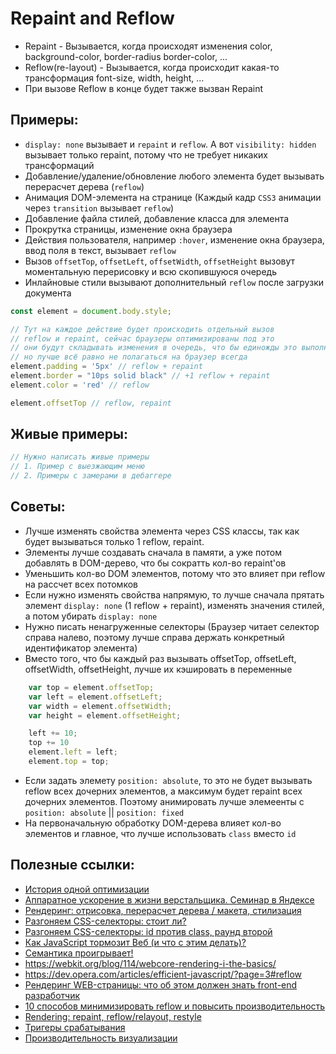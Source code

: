 # Repaint and Reflow

* Repaint - Вызывается, когда происходят изменения color, background-color, border-radius border-color, ...
* Reflow(re-layout) - Вызывается, когда происходит какая-то трансформация font-size, width, height, ...
* При вызове Reflow в конце будет также вызван Repaint

## Примеры:

* `display: none` вызывает и `repaint` и `reflow`. А вот `visibility: hidden` вызывает только repaint, потому что не требует никаких трансформаций
* Добавление/удаление/обновление любого элемента будет вызывать перерасчет дерева (`reflow`)
* Анимация DOM-элемента на странице (Каждый кадр `CSS3` анимации через `transition` вызывает `reflow`)
* Добавление файла стилей, добавление класса для элемента
* Прокрутка страницы, изменение окна браузера
* Действия пользователя, например `:hover`, изменение окна браузера, ввод поля в текст, вызывает `reflow`
* Вызов `offsetTop`, `offsetLeft`, `offsetWidth`, `offsetHeight` вызовут моментальную перерисовку и всю скопившуюся очередь
* Инлайновые стили вызывают дополнительный `reflow` после загрузки документа

```js
const element = document.body.style;

// Тут на каждое действие будет происходить отдельный вызов
// reflow и repaint, сейчас браузеры оптимизированы под это
// они будут складывать изменения в очередь, что бы единожды это выполнить
// но лучше всё равно не полагаться на браузер всегда
element.padding = '5px' // reflow + repaint
element.border = "10ps solid black" // +1 reflow + repaint
element.color = 'red' // reflow

element.offsetTop // reflow, repaint
```

## Живые примеры:
```js
// Нужно написать живые примеры
// 1. Пример с выезжающим меню
// 2. Примеры с замерами в дебаггере
```

## Советы:

* Лучше изменять свойства элемента через CSS классы, так как будет вызываться только 1 reflow, repaint.
* Элементы лучше создавать сначала в памяти, а уже потом добавлять в DOM-дерево, что бы сократть кол-во repaint'ов
* Уменьшить кол-во DOM элементов, потому что это влияет при reflow на рассчет всех потомков
* Если нужно изменять свойства напрямую, то лучше сначала прятать элемент `display: none` (1 reflow + repaint), изменять значения стилей, а потом убирать `display: none`
* Нужно писать ненагруженные селекторы (Браузер читает селектор справа налево, поэтому лучше справа держать конкретный идентификатор элемента)
* Вместо того, что бы каждый раз вызывать offsetTop, offsetLeft, offsetWidth, offsetHeight, лучше их кэшировать в переменные 
```js
    var top = element.offsetTop;
    var left = element.offsetLeft;
    var width = element.offsetWidth;
    var height = element.offsetHeight;

    left += 10;
    top += 10
    element.left = left;
    element.top = top;
```
* Если задать элемету `position: absolute`, то это не будет вызывать reflow всех дочерних элементов, а максимум будет repaint всех дочерних элементов. Поэтому анимировать лучше элемеенты с `position: absolute` || `position: fixed`
* На первоначальную обработку DOM-дерева влияет кол-во элементов и главное, что лучше использовать `class` вместо `id`


## Полезные ссылки:
* [История одной оптимизации](http://chikuyonok.ru/2010/11/optimization-story/)
* [Аппаратное ускорение в жизни верстальщика. Семинар в Яндексе](https://habr.com/ru/company/yandex/blog/239169/)
* [Рендеринг: отрисовка, перерасчет дерева / макета, стилизация](https://webo.in/articles/all/2009/31-rending-restyle-reflow-relayout/)
* [Разгоняем CSS-селекторы: стоит ли?](https://webo.in/articles/habrahabr/19-css-efficiency-tests/)
* [Разгоняем CSS-селекторы: id против class, раунд второй](https://webo.in/articles/habrahabr/38-css-efficiency-tests-3/)
* [Как JavaScript тормозит Веб (и что с этим делать)?](https://webo.in/articles/habrahabr/01-how-javascript-slow-down-web/)
* [Семантика проигрывает!](https://webo.in/articles/habrahabr/53-semantic-dom-tree/)
* https://webkit.org/blog/114/webcore-rendering-i-the-basics/
* https://dev.opera.com/articles/efficient-javascript/?page=3#reflow
* [Рендеринг WEB-страницы: что об этом должен знать front-end разработчик](https://habr.com/ru/post/224187/)
* [10 способов минимизировать reflow и повысить производительность](https://webformyself.com/10-sposobov-minimizirovat-reflow-i-povysit-proizvoditelnost/)
* [Rendering: repaint, reflow/relayout, restyle](https://www.phpied.com/rendering-repaint-reflowrelayout-restyle/)
* [Тригеры срабатывания](https://csstriggers.com/)
* [Производительность визуализации](https://developers.google.com/web/fundamentals/performance/rendering/)